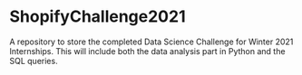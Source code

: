 # ShopifyChallenge2021
A repository to store the completed Data Science Challenge for Winter 2021 Internships. This will include both the data analysis part in Python and the SQL queries. 
